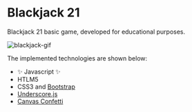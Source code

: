 # Blackjack 21

Blackjack 21 basic game, developed for educational purposes.

![blackjack-gif](https://user-images.githubusercontent.com/20529328/177053331-0e79ecc5-8bc8-4f72-9f5d-1923020608ce.gif)


The implemented technologies are shown below:

- ✨ Javascript ✨
- HTLM5
- CSS3 and [Bootstrap](https://getbootstrap.com/docs/4.0/getting-started/introduction/)
- [Underscore.js](https://underscorejs.org/)
- [Canvas Confetti](https://www.kirilv.com/canvas-confetti/)
